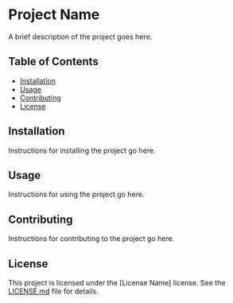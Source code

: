 # Project Name

A brief description of the project goes here.

## Table of Contents

- [Installation](#installation)
- [Usage](#usage)
- [Contributing](#contributing)
- [License](#license)

## Installation

Instructions for installing the project go here.

## Usage

Instructions for using the project go here.

## Contributing

Instructions for contributing to the project go here.

## License

This project is licensed under the [License Name] license. See the [LICENSE.md](LICENSE.md) file for details.
